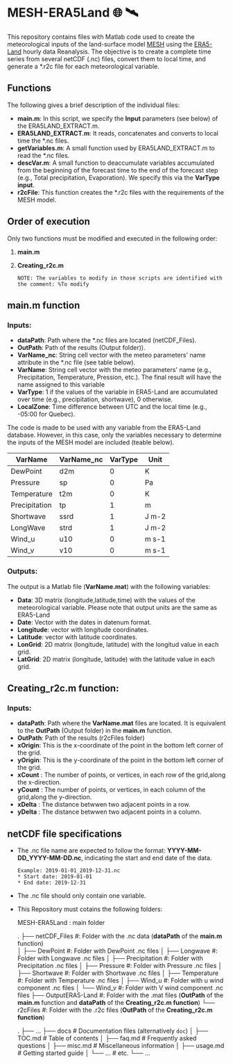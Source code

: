 # MESH-ERA5Land 	:globe_with_meridians: :artificial_satellite:

This repository contains files with Matlab code used to create the meteorological inputs of the land-surface model [MESH](https://wiki.usask.ca/display/MESH/About+MESH)
using the [ERA5-Land](https://cds.climate.copernicus.eu/cdsapp#!/dataset/reanalysis-era5-land?tab=overview) hourly data Reanalysis. The objective is to create a complete time series from several netCDF (.nc) files, convert them to local time, and generate a \*.r2c file for each meteorological variable.

## Functions
 The following gives a brief description of the individual files:
 * **main.m**: In this script, we specify the **Input** parameters (see below) of the ERA5LAND_EXTRACT.m. 
 * **ERA5LAND_EXTRACT.m**: It reads, concatenates and converts to local time the \*.nc files.
 * **getVariables.m**: A small function used by ERA5LAND_EXTRACT.m to read the \*.nc files.
 * **descVar.m**: A small function to deaccumulate variables accumulated from the beginning of the forecast time to the end of the forecast step (e.g., Total precipitation, Evaporation). We specify this via the **VarType input**.
 * **r2cFile**: This function creates the \*.r2c files with the requirements of the MESH model. 

## Order of execution
Only two functions must be modified and executed in the following order:
1. **main.m**
2. **Creating_r2c.m**

       NOTE: The variables to modify in those scripts are identified with the comment: %To modify

##  main.m function
### Inputs:
 * **dataPath**: Path where the \*.nc files are located (netCDF_Files).
 * **OutPath**: Path of the results (Output folder)).
 * **VarName_nc**: String cell vector with the meteo parameters' name attribute in the \*.nc file (see table below).
 * **VarName**: String cell vector with the meteo parameters' name (e.g., Precipitation, Temperature, Pression, etc.). The final result will have the name assigned to this variable
 * **VarType**: 1 if the values of the variable in ERA5-Land are accumulated over time (e.g., precipitation, shortwave), 0 otherwise.
 * **LocalZone**: Time difference between UTC and the local time (e.g., -05:00 for Quebec).

The code is made to be used with any variable from the ERA5-Land database. However, in this case, only the variables necessary to determine the inputs of the MESH model are included (teable below).

 | **VarName** | **VarName_nc** | **VarType** |**Unit**|
 | --------------| ------------ |-----------|---------|
 |   DewPoint    |     d2m      |      0    |    K    |
 |    Pressure   |     sp       |      0    |    Pa   |
 |  Temperature  |     t2m      |      0    |    K    |
 | Precipitation |      tp      |      1    |    m    |
 |   Shortwave   |     ssrd     |      1    |  J m-2  |
 |   LongWave    |     strd     |      1    |  J m-2  |
 |    Wind_u     |     u10      |      0    |  m s-1  |
 |     Wind_v    |     v10      |      0    |  m s-1  |
 
 ### Outputs:
The output is a Matlab file (**VarName.mat**) with the following variables:
* **Data**: 3D matrix (longitude,latitude,time) with the values of the meteorological variable. Please note that output units are the same as ERA5-Land
* **Date**: Vector with the dates in datenum format.
* **Longitude**: vector with longitude coordinates.
* **Latitude**: vector with latitude coordinates.
* **LonGrid**: 2D matrix (longitude, latitude) with the longitud value in each grid.
* **LatGrid**: 2D matrix (longitude, latitude) with the latitude value in each grid.
 
 ## Creating_r2c.m function:
 ### Inputs:
 * **dataPath**: Path where the **VarName.mat** files are located. It is equivalent to the **OutPath** (Output folder) in the **main.m** function.
 * **OutPath**:  Path of the results (r2cFiles folder)
 * **xOrigin**:  This is the x-coordinate of the point in the bottom left corner of the grid.
 * **yOrigin**:  This is the y-coordinate of the point in the bottom left corner of the grid.
 * **xCount** :  The number of points, or vertices, in each row of the grid,along the x-direction.
 * **yCount** :  The number of points, or vertices, in each column of the grid,along the y-direction.
 * **xDelta** :  The distance betwwen two adjacent points in a row.
 * **yDelta** :  The distance betwwen two adjacent points in a column.

## netCDF file specifications
* The .nc file name are expected to follow the format: **YYYY-MM-DD_YYYY-MM-DD.nc**, indicating the start and end date of the data. 

      Example: 2019-01-01_2019-12-31.nc
      * Start date: 2019-01-01
      * End date: 2019-12-31
      
* The .nc file should only contain one variable.  

* This Repository must cotains the following folders:

    MESH-ERA5Land          : main folder
    
    .
    ├── netCDF_Files            #: Folder with the .nc data  (**dataPath** of the **main.m** function)             
    │   ├── DewPoint            #: Folder with DewPoint .nc files
    │   ├── Longwave            #: Folder with Longwave .nc files
    │   ├── Precipitation       #: Folder with Precipitation .nc files
    │   ├── Pressure            #: Folder with Pressure .nc files
    │   ├── Shortwave           #: Folder with Shortwave .nc files
    │   ├── Temperature         #: Folder with Temperature .nc files
    │   ├── Wind_u              #: Folder with u wind component .nc files
    │   └── Wind_v              #: Folder with V wind component .nc files
    ├── OutputERA5-Land         #: Folder with the .mat files (**OutPath** of the **main.m** function and **dataPath** of the **Creating_r2c.m function**) 
    └── r2cFiles                #: Folder with the .r2c files (**OutPath** of the **Creating_r2c.m function**)

    .
    ├── ...
    ├── docs                    # Documentation files (alternatively `doc`)
    │   ├── TOC.md              # Table of contents
    │   ├── faq.md              # Frequently asked questions
    │   ├── misc.md             # Miscellaneous information
    │   ├── usage.md            # Getting started guide
    │   └── ...                 # etc.
    └── ...

